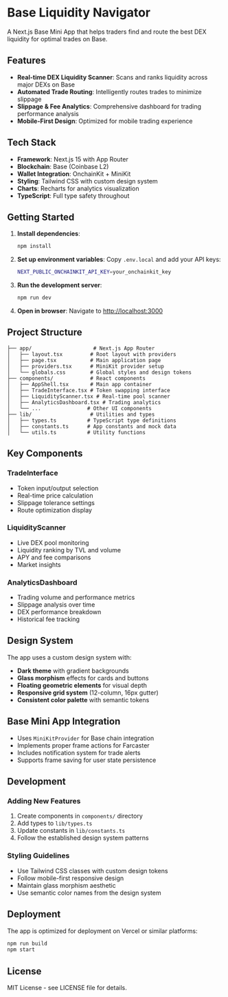 # Base Liquidity Navigator

A Next.js Base Mini App that helps traders find and route the best DEX liquidity for optimal trades on Base.

## Features

- **Real-time DEX Liquidity Scanner**: Scans and ranks liquidity across major DEXs on Base
- **Automated Trade Routing**: Intelligently routes trades to minimize slippage
- **Slippage & Fee Analytics**: Comprehensive dashboard for trading performance analysis
- **Mobile-First Design**: Optimized for mobile trading experience

## Tech Stack

- **Framework**: Next.js 15 with App Router
- **Blockchain**: Base (Coinbase L2)
- **Wallet Integration**: OnchainKit + MiniKit
- **Styling**: Tailwind CSS with custom design system
- **Charts**: Recharts for analytics visualization
- **TypeScript**: Full type safety throughout

## Getting Started

1. **Install dependencies**:
   ```bash
   npm install
   ```

2. **Set up environment variables**:
   Copy `.env.local` and add your API keys:
   ```bash
   NEXT_PUBLIC_ONCHAINKIT_API_KEY=your_onchainkit_key
   ```

3. **Run the development server**:
   ```bash
   npm run dev
   ```

4. **Open in browser**:
   Navigate to [http://localhost:3000](http://localhost:3000)

## Project Structure

```
├── app/                    # Next.js App Router
│   ├── layout.tsx         # Root layout with providers
│   ├── page.tsx           # Main application page
│   ├── providers.tsx      # MiniKit provider setup
│   └── globals.css        # Global styles and design tokens
├── components/            # React components
│   ├── AppShell.tsx       # Main app container
│   ├── TradeInterface.tsx # Token swapping interface
│   ├── LiquidityScanner.tsx # Real-time pool scanner
│   ├── AnalyticsDashboard.tsx # Trading analytics
│   └── ...               # Other UI components
├── lib/                   # Utilities and types
│   ├── types.ts          # TypeScript type definitions
│   ├── constants.ts      # App constants and mock data
│   └── utils.ts          # Utility functions
```

## Key Components

### TradeInterface
- Token input/output selection
- Real-time price calculation
- Slippage tolerance settings
- Route optimization display

### LiquidityScanner
- Live DEX pool monitoring
- Liquidity ranking by TVL and volume
- APY and fee comparisons
- Market insights

### AnalyticsDashboard
- Trading volume and performance metrics
- Slippage analysis over time
- DEX performance breakdown
- Historical fee tracking

## Design System

The app uses a custom design system with:
- **Dark theme** with gradient backgrounds
- **Glass morphism** effects for cards and buttons
- **Floating geometric elements** for visual depth
- **Responsive grid system** (12-column, 16px gutter)
- **Consistent color palette** with semantic tokens

## Base Mini App Integration

- Uses `MiniKitProvider` for Base chain integration
- Implements proper frame actions for Farcaster
- Includes notification system for trade alerts
- Supports frame saving for user state persistence

## Development

### Adding New Features

1. Create components in `components/` directory
2. Add types to `lib/types.ts`
3. Update constants in `lib/constants.ts`
4. Follow the established design system patterns

### Styling Guidelines

- Use Tailwind CSS classes with custom design tokens
- Follow mobile-first responsive design
- Maintain glass morphism aesthetic
- Use semantic color names from the design system

## Deployment

The app is optimized for deployment on Vercel or similar platforms:

```bash
npm run build
npm start
```

## License

MIT License - see LICENSE file for details.
